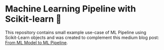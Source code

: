 # Machine Learning Pipeline with Scikit-learn 💼
This repository contains small example use-case of ML Pipeline using Scikit-Learn objects and was created to complement this medium blog post: [From ML Model to ML Pipeline](ADDHYPERLINK). 
